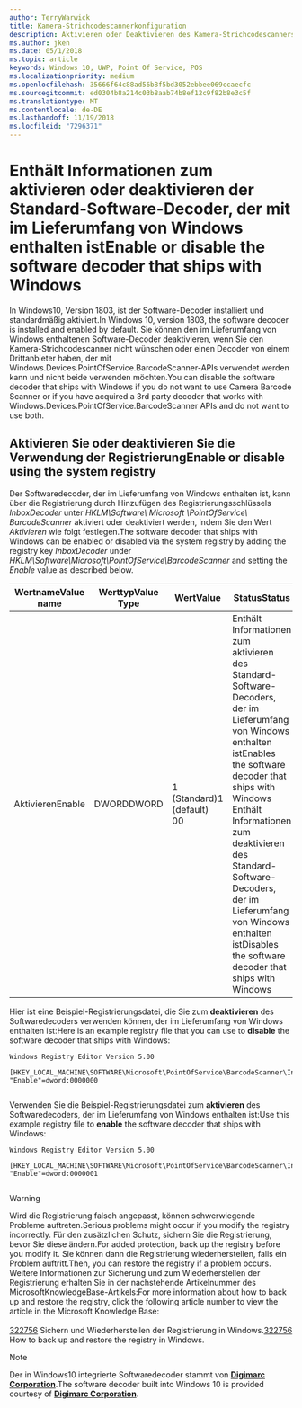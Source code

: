 ```yaml
---
author: TerryWarwick
title: Kamera-Strichcodescannerkonfiguration
description: Aktivieren oder Deaktivieren des Kamera-Strichcodescanners
ms.author: jken
ms.date: 05/1/2018
ms.topic: article
keywords: Windows 10, UWP, Point Of Service, POS
ms.localizationpriority: medium
ms.openlocfilehash: 35666f64c88ad56b8f5bd3052ebbee069ccaecfc
ms.sourcegitcommit: ed0304b8a214c03b8aab74b8ef12c9f82b8e3c5f
ms.translationtype: MT
ms.contentlocale: de-DE
ms.lasthandoff: 11/19/2018
ms.locfileid: "7296371"
---
```

# <a name="enable-or-disable-the-software-decoder-that-ships-with-windows"></a><span data-ttu-id="b8cab-104">Enthält Informationen zum aktivieren oder deaktivieren der Standard-Software-Decoder, der mit im Lieferumfang von Windows enthalten ist</span><span class="sxs-lookup"><span data-stu-id="b8cab-104">Enable or disable the software decoder that ships with Windows</span></span>
<span data-ttu-id="b8cab-105">In Windows10, Version 1803, ist der Software-Decoder installiert und standardmäßig aktiviert.</span><span class="sxs-lookup"><span data-stu-id="b8cab-105">In Windows 10, version 1803, the software decoder is installed and enabled by default.</span></span>  <span data-ttu-id="b8cab-106">Sie können den im Lieferumfang von Windows enthaltenen Software-Decoder deaktivieren, wenn Sie den Kamera-Strichcodescanner nicht wünschen oder einen Decoder von einem Drittanbieter haben, der mit Windows.Devices.PointOfService.BarcodeScanner-APIs verwendet werden kann und nicht beide verwenden möchten.</span><span class="sxs-lookup"><span data-stu-id="b8cab-106">You can disable the software decoder that ships with Windows if you do not want to use Camera Barcode Scanner or if you have acquired a 3rd party decoder that works with Windows.Devices.PointOfService.BarcodeScanner APIs and do not want to use both.</span></span>

## <a name="enable-or-disable-using-the-system-registry"></a><span data-ttu-id="b8cab-107">Aktivieren Sie oder deaktivieren Sie die Verwendung der Registrierung</span><span class="sxs-lookup"><span data-stu-id="b8cab-107">Enable or disable using the system registry</span></span>
<span data-ttu-id="b8cab-108">Der Softwaredecoder, der im Lieferumfang von Windows enthalten ist, kann über die Registrierung durch Hinzufügen des Registrierungsschlüssels *InboxDecoder* unter *HKLM\Software\ Microsoft \PointOfService\ BarcodeScanner* aktiviert oder deaktiviert werden, indem Sie den Wert *Aktivieren* wie folgt festlegen.</span><span class="sxs-lookup"><span data-stu-id="b8cab-108">The software decoder that ships with Windows can be enabled or disabled via the system registry by adding the registry key *InboxDecoder* under *HKLM\Software\Microsoft\PointOfService\BarcodeScanner* and setting the *Enable* value as described below.</span></span>

| <span data-ttu-id="b8cab-109">Wertname</span><span class="sxs-lookup"><span data-stu-id="b8cab-109">Value name</span></span>  | <span data-ttu-id="b8cab-110">Werttyp</span><span class="sxs-lookup"><span data-stu-id="b8cab-110">Value Type</span></span> | <span data-ttu-id="b8cab-111">Wert</span><span class="sxs-lookup"><span data-stu-id="b8cab-111">Value</span></span> | <span data-ttu-id="b8cab-112">Status</span><span class="sxs-lookup"><span data-stu-id="b8cab-112">Status</span></span> |
| ----------- | --------- | -------|--------|
| <span data-ttu-id="b8cab-113">Aktivieren</span><span class="sxs-lookup"><span data-stu-id="b8cab-113">Enable</span></span>      | <span data-ttu-id="b8cab-114">DWORD</span><span class="sxs-lookup"><span data-stu-id="b8cab-114">DWORD</span></span>     | <span data-ttu-id="b8cab-115">1 (Standard)</span><span class="sxs-lookup"><span data-stu-id="b8cab-115">1 (default)</span></span><br/><span data-ttu-id="b8cab-116">0</span><span class="sxs-lookup"><span data-stu-id="b8cab-116">0</span></span> |  <span data-ttu-id="b8cab-117">Enthält Informationen zum aktivieren des Standard-Software-Decoders, der im Lieferumfang von Windows enthalten ist</span><span class="sxs-lookup"><span data-stu-id="b8cab-117">Enables the software decoder that ships with Windows</span></span> <br/> <span data-ttu-id="b8cab-118">Enthält Informationen zum deaktivieren des Standard-Software-Decoders, der im Lieferumfang von Windows enthalten ist</span><span class="sxs-lookup"><span data-stu-id="b8cab-118">Disables the software decoder that ships with Windows</span></span> |


<span data-ttu-id="b8cab-119">Hier ist eine Beispiel-Registrierungsdatei, die Sie zum **deaktivieren** des Softwaredecoders verwenden können, der im Lieferumfang von Windows enthalten ist:</span><span class="sxs-lookup"><span data-stu-id="b8cab-119">Here is an example registry file that you can use to **disable** the software decoder that ships with Windows:</span></span>

```
Windows Registry Editor Version 5.00

[HKEY_LOCAL_MACHINE\SOFTWARE\Microsoft\PointOfService\BarcodeScanner\InboxDecoder]
"Enable"=dword:0000000


```  
    
<span data-ttu-id="b8cab-120">Verwenden Sie die Beispiel-Registrierungsdatei zum **aktivieren** des Softwaredecoders, der im Lieferumfang von Windows enthalten ist:</span><span class="sxs-lookup"><span data-stu-id="b8cab-120">Use this example registry file to **enable** the software decoder that ships with Windows:</span></span>

```
Windows Registry Editor Version 5.00

[HKEY_LOCAL_MACHINE\SOFTWARE\Microsoft\PointOfService\BarcodeScanner\InboxDecoder]
"Enable"=dword:0000001


```  

> [!Warning] 
> <span data-ttu-id="b8cab-121">Wird die Registrierung falsch angepasst, können schwerwiegende Probleme auftreten.</span><span class="sxs-lookup"><span data-stu-id="b8cab-121">Serious problems might occur if you modify the registry incorrectly.</span></span>  <span data-ttu-id="b8cab-122">Für den zusätzlichen Schutz, sichern Sie die Registrierung, bevor Sie diese ändern.</span><span class="sxs-lookup"><span data-stu-id="b8cab-122">For added protection, back up the registry before you modify it.</span></span>  <span data-ttu-id="b8cab-123">Sie können dann die Registrierung wiederherstellen, falls ein Problem auftritt.</span><span class="sxs-lookup"><span data-stu-id="b8cab-123">Then, you can restore the registry if a problem occurs.</span></span>  <span data-ttu-id="b8cab-124">Weitere Informationen zur Sicherung und zum Wiederherstellen der Registrierung erhalten Sie in der nachstehende Artikelnummer des MicrosoftKnowledgeBase-Artikels:</span><span class="sxs-lookup"><span data-stu-id="b8cab-124">For more information about how to back up and restore the registry, click the following article number to view the article in the Microsoft Knowledge Base:</span></span> <br/><br/> <span data-ttu-id="b8cab-125">[322756](http://support.microsoft.com/kb/322756) Sichern und Wiederherstellen der Registrierung in Windows.</span><span class="sxs-lookup"><span data-stu-id="b8cab-125">[322756](http://support.microsoft.com/kb/322756) How to back up and restore the registry in Windows.</span></span>

> [!NOTE]
> <span data-ttu-id="b8cab-126">Der in Windows10 integrierte Softwaredecoder stammt von [**Digimarc Corporation**](https://www.digimarc.com/).</span><span class="sxs-lookup"><span data-stu-id="b8cab-126">The software decoder built into Windows 10 is provided courtesy of  [**Digimarc Corporation**](https://www.digimarc.com/).</span></span>
